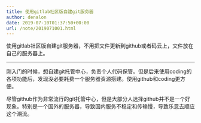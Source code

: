 ```yaml
---
title: 使用gitlab社区版自建git服务器
author: denalon
date: 2019-07-10T01:37:50+00:00
url: /note/2019071001.html
---
```


使用gitlab社区版自建git服务器，不用把文件更新到github或者码云上，文件放在自己的服务器上。
 

 ***
 刚入门的时候，想自建git托管中心，负责个人代码保管。但是后来使用coding的各项功能后，发现没必要耗费一个服务器资源搭建。使用github和coding更方便。

 尽管github作为非常流行的git托管中心，但是大部分人选择github并不是一个好现象。特别是一个国外的服务器，导致国内服务不稳定和传输慢，导致乐意去顺应这个潮流。